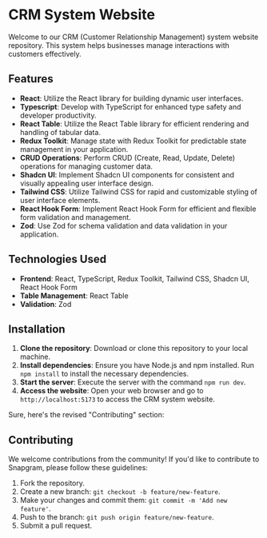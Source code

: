 # CRM System Website

Welcome to our CRM (Customer Relationship Management) system website repository. This system helps businesses manage interactions with customers effectively.

## Features

- **React**: Utilize the React library for building dynamic user interfaces.
- **Typescript**: Develop with TypeScript for enhanced type safety and developer productivity.
- **React Table**: Utilize the React Table library for efficient rendering and handling of tabular data.
- **Redux Toolkit**: Manage state with Redux Toolkit for predictable state management in your application.
- **CRUD Operations**: Perform CRUD (Create, Read, Update, Delete) operations for managing customer data.
- **Shadcn UI**: Implement Shadcn UI components for consistent and visually appealing user interface design.
- **Tailwind CSS**: Utilize Tailwind CSS for rapid and customizable styling of user interface elements.
- **React Hook Form**: Implement React Hook Form for efficient and flexible form validation and management.
- **Zod**: Use Zod for schema validation and data validation in your application.

## Technologies Used

- **Frontend**: React, TypeScript, Redux Toolkit, Tailwind CSS, Shadcn UI, React Hook Form
- **Table Management**: React Table
- **Validation**: Zod

## Installation

1. **Clone the repository**: Download or clone this repository to your local machine.
2. **Install dependencies**: Ensure you have Node.js and npm installed. Run `npm install` to install the necessary dependencies.
3. **Start the server**: Execute the server with the command `npm run dev`.
4. **Access the website**: Open your web browser and go to `http://localhost:5173` to access the CRM system website.

Sure, here's the revised "Contributing" section:

## Contributing

We welcome contributions from the community! If you'd like to contribute to Snapgram, please follow these guidelines:

1. Fork the repository.
2. Create a new branch: `git checkout -b feature/new-feature`.
3. Make your changes and commit them: `git commit -m 'Add new feature'`.
4. Push to the branch: `git push origin feature/new-feature`.
5. Submit a pull request.
